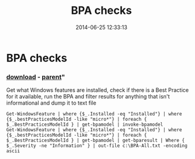 ﻿---
pid:            5261
parent:         5260
children:       
poster:         PWilkinson
title:          BPA checks
date:           2014-06-25 12:33:13
format:         posh
---

# BPA checks

### [download](5261.ps1) - [parent](5260.md)"

Get what Windows features are installed, check if there is a Best Practice for it available, run the BPA and filter results for anything that isn't informational and dump it to text file

```posh
Get-WindowsFeature | where {$_.Installed -eq "Installed"} | where {$_.bestPracticesModelId -like "micro*"} | foreach { $_.BestPracticesModelId } | get-bpamodel | invoke-bpamodel
Get-WindowsFeature | where {$_.Installed -eq "Installed"} | where {$_.bestPracticesModelId -like "micro*"} | foreach { $_.BestPracticesModelId } | get-bpamodel | get-bparesult | Where { $_.Severity -ne "Information" } | out-file c:\BPA-All.txt -encoding ascii
```
